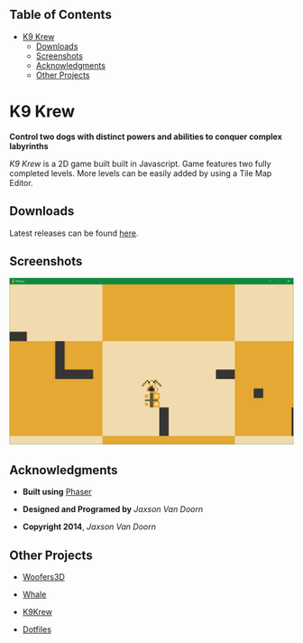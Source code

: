 <div id="table-of-contents">
<h2>Table of Contents</h2>
<div id="text-table-of-contents">
<ul>
<li><a href="#sec-1">K9 Krew</a>
<ul>
<li><a href="#sec-1-1">Downloads</a></li>
<li><a href="#sec-1-2">Screenshots</a></li>
<li><a href="#sec-1-3">Acknowledgments</a></li>
<li><a href="#sec-1-4">Other Projects</a></li>
</ul>
</li>
</ul>
</div>
</div>


# K9 Krew<a id="sec-1" name="sec-1"></a>

**Control two dogs with distinct powers and abilities to conquer complex labyrinths**

*K9 Krew* is a 2D game built built in Javascript.  Game features two fully completed levels.  More levels can be easily added by using a Tile Map Editor.

## Downloads<a id="sec-1-1" name="sec-1-1"></a>

Latest releases can be found [here](https://github.com/woofers/k9-krew/releases).

## Screenshots<a id="sec-1-2" name="sec-1-2"></a>

![img](./screenshots/1.png "Level 1")

## Acknowledgments<a id="sec-1-3" name="sec-1-3"></a>

-   **Built using** [Phaser](https://phaser.io/)

-   **Designed and Programed by** *Jaxson Van Doorn*

-   **Copyright 2014**, *Jaxson Van Doorn*

## Other Projects<a id="sec-1-4" name="sec-1-4"></a>

-   [Woofers3D](https://github.com/woofers/woofers3d)

-   [Whale](https://github.com/woofers/whale)

-   [K9Krew](https://github.com/woofers/k9-krew)

-   [Dotfiles](https://github.com/woofers/dotfiles)
